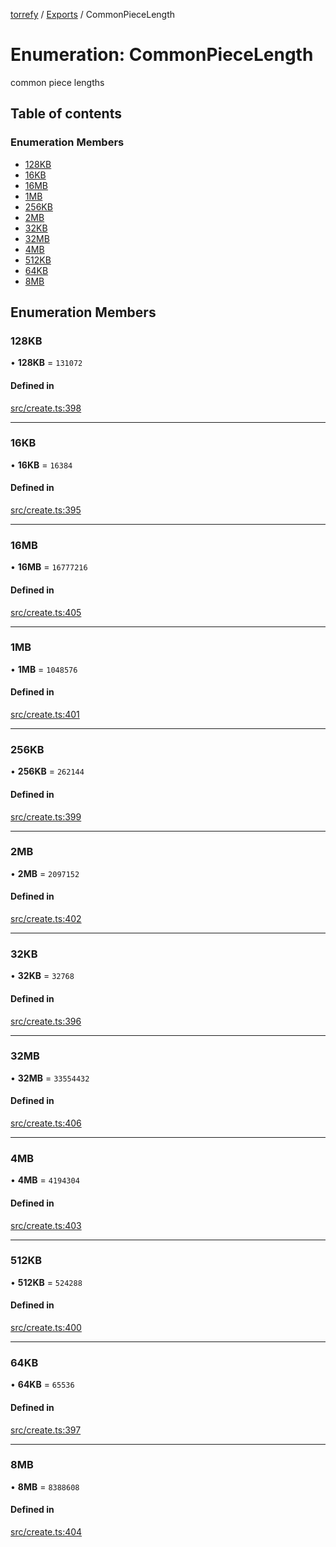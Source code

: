 [torrefy](../README.md) / [Exports](../modules.md) / CommonPieceLength

# Enumeration: CommonPieceLength

common piece lengths

## Table of contents

### Enumeration Members

- [128KB](CommonPieceLength.md#128kb)
- [16KB](CommonPieceLength.md#16kb)
- [16MB](CommonPieceLength.md#16mb)
- [1MB](CommonPieceLength.md#1mb)
- [256KB](CommonPieceLength.md#256kb)
- [2MB](CommonPieceLength.md#2mb)
- [32KB](CommonPieceLength.md#32kb)
- [32MB](CommonPieceLength.md#32mb)
- [4MB](CommonPieceLength.md#4mb)
- [512KB](CommonPieceLength.md#512kb)
- [64KB](CommonPieceLength.md#64kb)
- [8MB](CommonPieceLength.md#8mb)

## Enumeration Members

### 128KB

• **128KB** = ``131072``

#### Defined in

[src/create.ts:398](https://github.com/Sec-ant/bepjs/blob/5d0ef68/src/create.ts#L398)

___

### 16KB

• **16KB** = ``16384``

#### Defined in

[src/create.ts:395](https://github.com/Sec-ant/bepjs/blob/5d0ef68/src/create.ts#L395)

___

### 16MB

• **16MB** = ``16777216``

#### Defined in

[src/create.ts:405](https://github.com/Sec-ant/bepjs/blob/5d0ef68/src/create.ts#L405)

___

### 1MB

• **1MB** = ``1048576``

#### Defined in

[src/create.ts:401](https://github.com/Sec-ant/bepjs/blob/5d0ef68/src/create.ts#L401)

___

### 256KB

• **256KB** = ``262144``

#### Defined in

[src/create.ts:399](https://github.com/Sec-ant/bepjs/blob/5d0ef68/src/create.ts#L399)

___

### 2MB

• **2MB** = ``2097152``

#### Defined in

[src/create.ts:402](https://github.com/Sec-ant/bepjs/blob/5d0ef68/src/create.ts#L402)

___

### 32KB

• **32KB** = ``32768``

#### Defined in

[src/create.ts:396](https://github.com/Sec-ant/bepjs/blob/5d0ef68/src/create.ts#L396)

___

### 32MB

• **32MB** = ``33554432``

#### Defined in

[src/create.ts:406](https://github.com/Sec-ant/bepjs/blob/5d0ef68/src/create.ts#L406)

___

### 4MB

• **4MB** = ``4194304``

#### Defined in

[src/create.ts:403](https://github.com/Sec-ant/bepjs/blob/5d0ef68/src/create.ts#L403)

___

### 512KB

• **512KB** = ``524288``

#### Defined in

[src/create.ts:400](https://github.com/Sec-ant/bepjs/blob/5d0ef68/src/create.ts#L400)

___

### 64KB

• **64KB** = ``65536``

#### Defined in

[src/create.ts:397](https://github.com/Sec-ant/bepjs/blob/5d0ef68/src/create.ts#L397)

___

### 8MB

• **8MB** = ``8388608``

#### Defined in

[src/create.ts:404](https://github.com/Sec-ant/bepjs/blob/5d0ef68/src/create.ts#L404)
